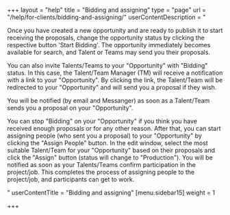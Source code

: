 +++
layout = "help"
title = "Bidding and assigning"
type = "page"
url = "/help/for-clients/bidding-and-assigning/"
userContentDescription = "<p>Once you have created a new opportunity and are ready to publish it to start receiving the proposals, change the opportunity status by clicking the respective button 'Start Bidding'. The opportunity immediately becomes available for search, and Talent or Teams may send you their proposals.</p><p>You can also invite Talents/Teams to your \"Opportunity\" with \"Bidding\" status. In this case, the Talent/Team Manager (TM) will receive a notification with a link to your \"Opportunity\". By clicking the link, the Talent/Team will be redirected to your \"Opportunity\" and will send you a proposal if they wish.</p><p>You will be notified (by email and Messanger) as soon as a Talent/Team sends you a proposal on your \"Opportunity\".</p><p>You can stop \"Bidding\" on your \"Opportunity\" if you think you have received enough proposals or for any other reason. After that, you can start assigning people (who sent you a proposal) to your \"Opportunity\" by clicking the \"Assign People\" button. In the edit window, select the most suitable Talent/Team for your \"Opportunity\" based on their proposals and click the \"Assign\" button (status will change to \"Production\"). You will be notified as soon as your Talents/Teams confirm participation in the project/job. This completes the process of assigning people to the project/job, and participants can get to work.</p>"
userContentTitle = "Bidding and assigning"
[menu.sidebar15]
weight = 1

+++
